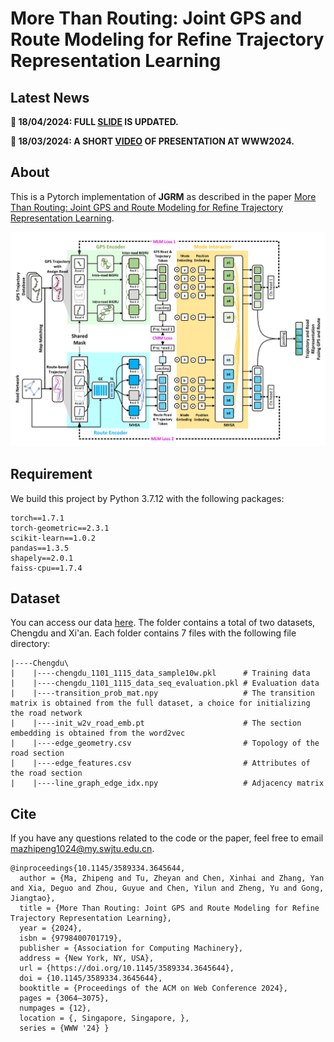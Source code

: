 # More Than Routing: Joint GPS and Route Modeling for Refine Trajectory Representation Learning

## Latest News

**📅 18/04/2024: FULL [SLIDE](https://www.slideshare.net/slideshow/more-than-routing-joint-gps-and-route-modeling-for-refine-trajectory-representation-learning/269319522) IS UPDATED.**

**📅 18/03/2024: A SHORT [VIDEO](https://www.youtube.com/watch?v=IA3quCF0LWM) OF PRESENTATION AT WWW2024.**

## About

This is a Pytorch implementation of **JGRM** as described in the paper [More Than Routing: Joint GPS and Route Modeling for Refine Trajectory Representation Learning](https://dl.acm.org/doi/10.1145/3589334.3645644).

![image](https://github.com/mamazi0131/JGRM/blob/main/framework.png)

## Requirement
We build this project by Python 3.7.12 with the following packages:
```
torch==1.7.1
torch-geometric==2.3.1
scikit-learn==1.0.2
pandas==1.3.5
shapely==2.0.1
faiss-cpu==1.7.4
```

## Dataset
You can access our data [here](https://pan.quark.cn/s/25da092b0b64).
The folder contains a total of two datasets, Chengdu and Xi'an. Each folder contains 7 files with the following file directory:
```
|----Chengdu\
|    |----chengdu_1101_1115_data_sample10w.pkl      # Training data
|    |----chengdu_1101_1115_data_seq_evaluation.pkl # Evaluation data
|    |----transition_prob_mat.npy                   # The transition matrix is obtained from the full dataset, a choice for initializing the road network
|    |----init_w2v_road_emb.pt                      # The section embedding is obtained from the word2vec
|    |----edge_geometry.csv                         # Topology of the road section
|    |----edge_features.csv                         # Attributes of the road section
|    |----line_graph_edge_idx.npy                   # Adjacency matrix
```

## Cite
If you have any questions related to the code or the paper, feel free to email mazhipeng1024@my.swjtu.edu.cn.
```
@inproceedings{10.1145/3589334.3645644,
  author = {Ma, Zhipeng and Tu, Zheyan and Chen, Xinhai and Zhang, Yan and Xia, Deguo and Zhou, Guyue and Chen, Yilun and Zheng, Yu and Gong, Jiangtao},
  title = {More Than Routing: Joint GPS and Route Modeling for Refine Trajectory Representation Learning},
  year = {2024},
  isbn = {9798400701719},
  publisher = {Association for Computing Machinery},
  address = {New York, NY, USA},
  url = {https://doi.org/10.1145/3589334.3645644},
  doi = {10.1145/3589334.3645644},
  booktitle = {Proceedings of the ACM on Web Conference 2024},
  pages = {3064–3075},
  numpages = {12},
  location = {, Singapore, Singapore, },
  series = {WWW '24} }
```

